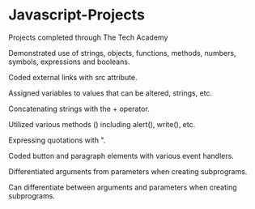 # Javascript-Projects

Projects completed through The Tech Academy

Demonstrated use of strings, objects, functions, methods, numbers, symbols, expressions and booleans.

Coded external links with src attribute.

Assigned variables to values that can be altered, strings, etc.

Concatenating strings with the + operator.

Utilized various methods () including alert(), write(), etc.

Expressing quotations with \".

Coded button and paragraph elements with various event handlers.

Differentiated arguments from parameters when creating subprograms.

Can differentiate between arguments and parameters when creating subprograms.
